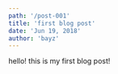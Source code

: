 ```yaml
---
path: '/post-001'
title: 'first blog post'
date: 'Jun 19, 2018'
author: 'bayz'
---
```

hello! this is my first blog post!
